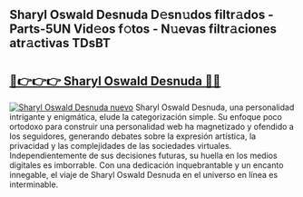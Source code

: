 ## Sharyl Oswald Desnuda D𝚎sn𝚞dos filtr𝚊dos - Parts-5UN Vid𝚎os f𝚘tos - N𝚞evas filtr𝚊ciones atr𝚊ctivas TDsBT

# <h2><a href="http://mb7jpic.tromn.icu/?c=Sharyl+Oswald+Desnuda">🔗👉👉👉 Sharyl Oswald Desnuda 🔗🔗</a></h2>

[![Sharyl Oswald Desnuda nuevo](https://i.imgur.com/pEAQMta.gif)](http://mb7jpic.tromn.icu/?c=Sharyl+Oswald+Desnuda)
Sharyl Oswald Desnuda, una personalidad intrigante y enigmática, elude la categorización simple. Su enfoque poco ortodoxo para construir una personalidad web ha magnetizado y ofendido a los seguidores, generando debates sobre la expresión artística, la privacidad y las complejidades de las sociedades virtuales. Independientemente de sus decisiones futuras, su huella en los medios digitales es imborrable. Con una dedicación inquebrantable y un encanto innegable, el viaje de Sharyl Oswald Desnuda en el universo en línea es interminable.
